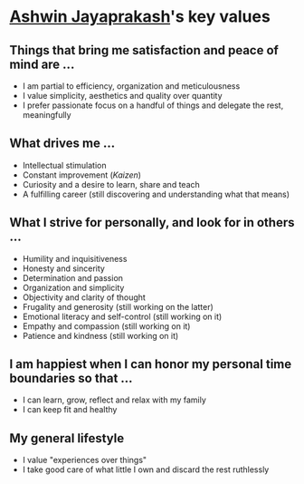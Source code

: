 # [Ashwin Jayaprakash](https://ashwinjay.github.io/)'s key values

## Things that bring me satisfaction and peace of mind are ...

  - I am partial to efficiency, organization and meticulousness
  - I value simplicity, aesthetics and quality over quantity
  - I prefer passionate focus on a handful of things and delegate the rest, meaningfully

## What drives me ...

  - Intellectual stimulation
  - Constant improvement (*Kaizen*)
  - Curiosity and a desire to learn, share and teach
  - A fulfilling career (still discovering and understanding what that means)

## What I strive for personally, and look for in others ...

  - Humility and inquisitiveness
  - Honesty and sincerity
  - Determination and passion
  - Organization and simplicity
  - Objectivity and clarity of thought
  - Frugality and generosity (still working on the latter)
  - Emotional literacy and self-control (still working on it)
  - Empathy and compassion (still working on it)
  - Patience and kindness (still working on it)

## I am happiest when I can honor my personal time boundaries so that ...

  - I can learn, grow, reflect and relax with my family
  - I can keep fit and healthy

## My general lifestyle

  - I value "experiences over things"
  - I take good care of what little I own and discard the rest ruthlessly
